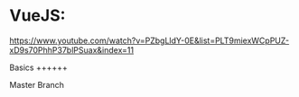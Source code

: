 VueJS: 
======
https://www.youtube.com/watch?v=PZbgLldY-0E&list=PLT9miexWCpPUZ-xD9s70PhhP37blPSuax&index=11

Basics
++++++

Master Branch

